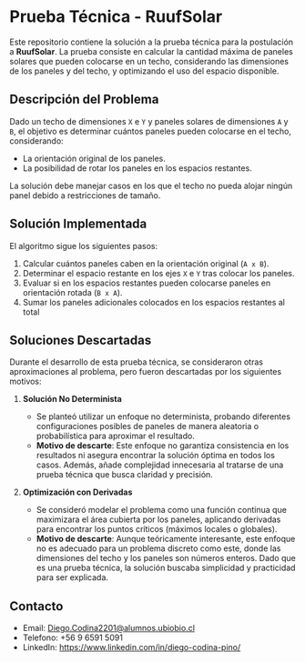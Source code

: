 # Prueba Técnica - RuufSolar  

Este repositorio contiene la solución a la prueba técnica para la postulación a **RuufSolar**. La prueba consiste en calcular la cantidad máxima de paneles solares que pueden colocarse en un techo, considerando las dimensiones de los paneles y del techo, y optimizando el uso del espacio disponible.  

## Descripción del Problema  

Dado un techo de dimensiones `X` e `Y` y paneles solares de dimensiones `A` y `B`, el objetivo es determinar cuántos paneles pueden colocarse en el techo, considerando:  
- La orientación original de los paneles.  
- La posibilidad de rotar los paneles en los espacios restantes.  

La solución debe manejar casos en los que el techo no pueda alojar ningún panel debido a restricciones de tamaño.  

## Solución Implementada  

El algoritmo sigue los siguientes pasos:  
1. Calcular cuántos paneles caben en la orientación original (`A x B`).  
2. Determinar el espacio restante en los ejes `X` e `Y` tras colocar los paneles.  
3. Evaluar si en los espacios restantes pueden colocarse paneles en orientación rotada (`B x A`).  
4. Sumar los paneles adicionales colocados en los espacios restantes al total

## Soluciones Descartadas  

Durante el desarrollo de esta prueba técnica, se consideraron otras aproximaciones al problema, pero fueron descartadas por los siguientes motivos:  

1. **Solución No Determinista**  
   - Se planteó utilizar un enfoque no determinista, probando diferentes configuraciones posibles de paneles de manera aleatoria o probabilística para aproximar el resultado.  
   - **Motivo de descarte**: Este enfoque no garantiza consistencia en los resultados ni asegura encontrar la solución óptima en todos los casos. Además, añade complejidad innecesaria al tratarse de una prueba técnica que busca claridad y precisión.  

2. **Optimización con Derivadas**  
   - Se consideró modelar el problema como una función continua que maximizara el área cubierta por los paneles, aplicando derivadas para encontrar los puntos críticos (máximos locales o globales).  
   - **Motivo de descarte**: Aunque teóricamente interesante, este enfoque no es adecuado para un problema discreto como este, donde las dimensiones del techo y los paneles son números enteros. Dado que es una prueba técnica, la solución buscaba simplicidad y practicidad para ser explicada.  

## Contacto

- Email: Diego.Codina2201@alumnos.ubiobio.cl
- Telefono: +56 9 6591 5091
- LinkedIn: https://www.linkedin.com/in/diego-codina-pino/
